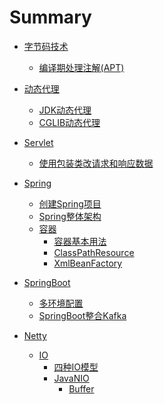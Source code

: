 # Summary

- [字节码技术]()
    - [编译期处理注解(APT)](./bytecode/编译期处理注解(APT).md)

- [动态代理]()
    - [JDK动态代理](./proxy/JDK动态代理.md)
    - [CGLIB动态代理](./proxy/CGLIB动态代理.md)

- [Servlet]()
  - [使用包装类改请求和响应数据](./servlet/使用包装类改请求和响应数据.md)

- [Spring]()
  - [创建Spring项目](./spring/创建Spring项目.md)
  - [Spring整体架构](./spring/Spring整体架构.md)
  - [容器](./spring/container/container.md)
    - [容器基本用法](./spring/container/容器基本用法.md)
    - [ClassPathResource](./spring/container/ClassPathResource.md)
    - [XmlBeanFactory](./spring/container/XmlBeanFactory.md)

- [SpringBoot]()
  - [多环境配置](./springboot/多环境配置.md)
  - [SpringBoot整合Kafka](./springboot/SpringBoot整合Kafka.md)

- [Netty]()
  - [IO](.netty/io/IO.md)
    - [四种IO模型](.netty/io/四种IO模型.md)
    - [JavaNIO](.netty/io/JavaNIO.md)
      - [Buffer](.netty/io/Buffer.md)
